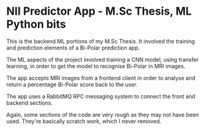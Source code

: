 # NII Predictor App - M.Sc Thesis, ML Python bits

This is the backend ML portions of my M.Sc Thesis. It involved the training and prediction elements of a Bi-Polar prediction app.

The ML aspects of the project involved training a CNN model, using transfer learning, in order to get the model to recognise
Bi-Polar in MRI images. 

The app accepts MRI images from a frontend client in order to analyse and return a percentage Bi-Polar score back to the user. 

The app uses a RabbitMQ RPC messaging system to connect the front and backend sections.

Again, some sections of the code are very rough as they may not have been used. They're basically scratch work, which I never removed. 